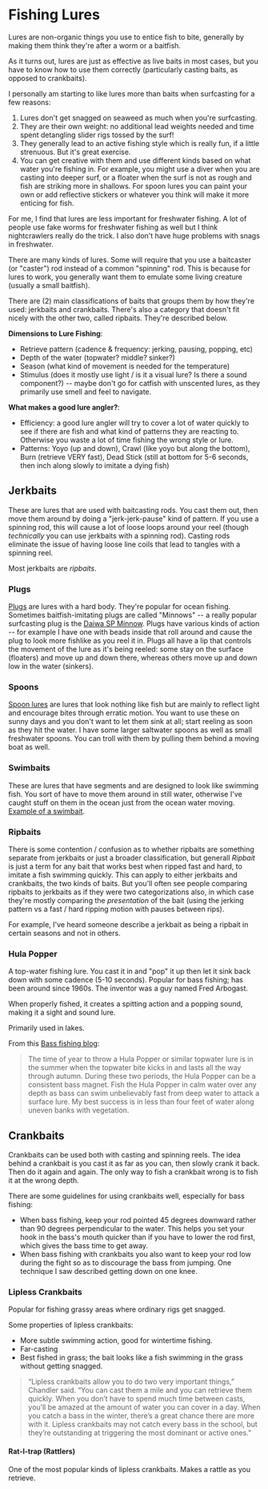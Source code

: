 # Fishing Lures

Lures are non-organic things you use to entice fish to bite, generally by making them think
they're after a worm or a baitfish.

As it turns out, lures are just as effective as live baits in most cases, but you have to know
how to use them correctly (particularly casting baits, as opposed to crankbaits).

I personally am starting to like lures more than baits when surfcasting for a few reasons:

1. Lures don't get snagged on seaweed as much when you're surfcasting.
2. They are their own weight: no additional lead weights needed and time spent detangling slider rigs tossed by the surf!
3. They generally lead to an active fishing style which is really fun, if a little strenuous. But it's great exercise.
4. You can get creative with them and use different kinds based on what water you're fishing in. For example, you might use a diver when you are casting into deeper surf, or a floater when the surf is not as rough and fish are striking more in shallows. For spoon lures you can paint your own or add reflective stickers or whatever you think will make it more enticing for fish.

For me, I find that lures are less important for freshwater fishing. A lot of people use fake worms for freshwater fishing as well but I think nightcrawlers really do the trick. I also don't have huge problems with snags in freshwater.

There are many kinds of lures. Some will require that you use a baitcaster (or "caster") rod
instead of a common "spinning" rod. This is because for lures to work, you generally want them
to emulate some living creature (usually a small baitfish).

There are (2) main classifications of baits that groups them by how they're used: jerkbaits and crankbaits. There's also a category that doesn't fit nicely with the other two, called ripbaits. They're described below.

__Dimensions to Lure Fishing__:

* Retrieve pattern (cadence & frequency: jerking, pausing, popping, etc)
* Depth of the water (topwater? middle? sinker?)
* Season (what kind of movement is needed for the temperature)
* Stimulus (does it mostly use light / is it a visual lure? Is there a sound component?) -- maybe don't go for catfish
  with unscented lures, as they primarily use smell and feel to navigate.

__What makes a good lure angler?__:

* Efficiency: a good lure angler will try to cover a lot of water quickly to see if there are fish and what kind of
  patterns they are reacting to. Otherwise you waste a lot of time fishing the wrong style or lure.
* Patterns: Yoyo (up and down), Crawl (like yoyo but along the bottom), Burn (retrieve VERY fast), Dead Stick (still at bottom for 5-6 seconds, then inch along slowly to imitate a dying fish)

## Jerkbaits

These are lures that are used with baitcasting rods. You cast them out, then move them around by
doing a "jerk-jerk-pause" kind of pattern. If you use a spinning rod, this will cause a lot of
loose loops around your reel (though _technically_ you can use jerkbaits with a spinning rod).
Casting rods eliminate the issue of having loose line coils that lead to tangles with a
spinning reel.

Most jerkbaits are _ripbaits_.

### Plugs

[Plugs](https://en.wikipedia.org/wiki/Plug_(fishing)) are lures with a hard body. They're popular for ocean fishing. Sometimes baitfish-imitating plugs are called "Minnows" -- a really popular surfcasting plug is the [Daiwa SP Minnow](https://www.amazon.com/Diawa-Minnow-DSPM15F24-Blue-mackerel/dp/B003ZZBECU). Plugs have various kinds of action -- for example I have one with beads inside that roll around and cause the plug to look more fishlike as you reel it in. Plugs all have a lip that controls the movement of the lure as it's being reeled: some stay on the surface (floaters) and move up and down there, whereas others move up and down low in the water (sinkers).

### Spoons

[Spoon lures](https://en.wikipedia.org/wiki/Spoon_lure) are lures that look nothing like fish but are mainly to reflect light  and encourage bites through erratic motion. You want to use these on sunny days and you don't want to let them sink at all; start reeling as soon as they hit the water. I have some larger saltwater spoons as well as small freshwater spoons. You can troll with them by pulling them behind a moving boat as well.

### Swimbaits

These are lures that have segments and are designed to look like swimming fish. You sort of have to move them around in still water, otherwise I've caught stuff on them in the ocean just from the ocean water moving. [Example of a swimbait](https://www.amazon.com/Blue-Gill-Panfish-Talipia-Fishing/dp/B00RC9A66A).

### Ripbaits

There is some contention / confusion as to whether ripbaits are something separate from jerkbaits
or just a broader classification, but generall _Ripbait_ is just a term for any bait that works
best when ripped fast and hard, to imitate a fish swimming quickly. This can apply to either
jerkbaits and crankbaits, the two kinds of baits. But you'll often see people comparing ripbaits
to jerkbaits as if they were two categorizations also, in which case they're mostly comparing the
_presentation_ of the bait (using the jerking pattern vs a fast / hard ripping motion with pauses
between rips).

For example, I've heard someone describe a jerkbait as being a ripbait in certain seasons
and not in others.

### Hula Popper

A top-water fishing lure. You cast it in and "pop" it up then let it sink back down with some cadence (5-10 seconds).
Popular for bass fishing; has been around since 1960s. The inventor was a guy named Fred Arbogast.

When properly fished, it creates a spitting action and a popping sound, making it a sight and sound lure.

Primarily used in lakes.

From this <a href="http://bassfishingdem.blogspot.com/2008/05/hula-popper.html">Bass fishing blog</a>:

> The time of year to throw a Hula Popper or similar topwater lure is in the summer when the topwater bite kicks in and lasts
> all the way through autumn. During these two periods, the Hula Popper can be a consistent bass magnet. Fish the Hula Popper
> in calm water over any depth as bass can swim unbelievably fast from deep water to attack a surface lure. My best success
> is in less than four feet of water along uneven banks with vegetation.

## Crankbaits

Crankbaits can be used both with casting and spinning reels. The idea behind a crankbait is you cast it as far as you can, then slowly crank it back. Then do it again and again. The only way to fish a crankbait wrong is to fish it at the wrong depth.

There are some guidelines for using crankbaits well, especially for bass fishing:

* When bass fishing, keep your rod pointed 45 degrees downward rather than 90 degrees perpendicular
to the water. This helps you set your hook in the bass's mouth quicker than if you have to lower the
rod first, which gives the bass time to get away.
* When bass fishing with crankbaits you also want to keep your rod low during the fight so as to
discourage the bass from jumping. One technique I saw described getting down on one knee.

### Lipless Crankbaits

Popular for fishing grassy areas where ordinary rigs get snagged.

Some properties of lipless crankbaits:

* More subtle swimming action, good for wintertime fishing.
* Far-casting
* Best fished in grass; the bait looks like a fish swimming in the grass without getting snagged.

> “Lipless crankbaits allow you to do two very important things,” Chandler said. “You can cast them a mile and you can
> retrieve them quickly. When you don’t have to spend much time between casts, you’ll be amazed at the amount of water you 
> can cover in a day. When you catch a bass in the winter, there’s a great chance there are more with it. Lipless crankbaits 
> may not catch every bass in the school, but they’re outstanding at triggering the most dominant or active ones.”

#### Rat-l-trap (Rattlers)

One of the most popular kinds of lipless crankbaits. Makes a rattle as you retrieve.
